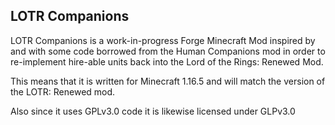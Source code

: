## LOTR Companions

LOTR Companions is a work-in-progress Forge Minecraft Mod inspired by and with some code borrowed from the Human Companions mod in order to re-implement hire-able units back into the Lord of the Rings: Renewed Mod.

This means that it is written for Minecraft 1.16.5 and will match the version of the LOTR: Renewed mod.

Also since it uses GPLv3.0 code it is likewise licensed under GLPv3.0

